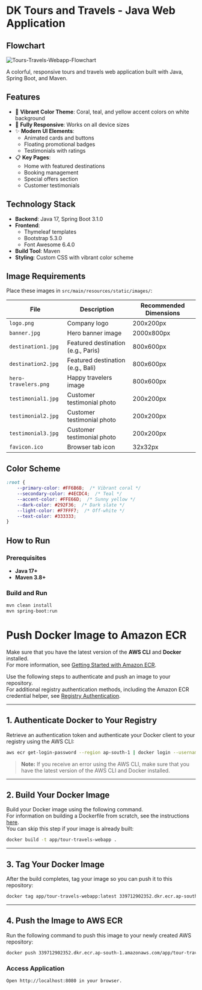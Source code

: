 # DK Tours and Travels - Java Web Application

## Flowchart

![Tours-Travels-Webapp-Flowchart](https://github.com/user-attachments/assets/655971c8-5ff7-40b9-838c-634b3a55c8b5)


A colorful, responsive tours and travels web application built with Java, Spring Boot, and Maven.

## Features

- 🎨 **Vibrant Color Theme**: Coral, teal, and yellow accent colors on white background
- 📱 **Fully Responsive**: Works on all device sizes
- ✨ **Modern UI Elements**:
  - Animated cards and buttons
  - Floating promotional badges
  - Testimonials with ratings
- 📋 **Key Pages**:
  - Home with featured destinations
  - Booking management
  - Special offers section
  - Customer testimonials

## Technology Stack

- **Backend**: Java 17, Spring Boot 3.1.0
- **Frontend**: 
  - Thymeleaf templates
  - Bootstrap 5.3.0
  - Font Awesome 6.4.0
- **Build Tool**: Maven
- **Styling**: Custom CSS with vibrant color scheme

## Image Requirements

Place these images in `src/main/resources/static/images/`:

| File                | Description                          | Recommended Dimensions |
|---------------------|--------------------------------------|------------------------|
| `logo.png`          | Company logo                         | 200x200px              |
| `banner.jpg`        | Hero banner image                    | 2000x800px             |
| `destination1.jpg`  | Featured destination (e.g., Paris)   | 800x600px              |
| `destination2.jpg`  | Featured destination (e.g., Bali)    | 800x600px              |
| `hero-travelers.png`| Happy travelers image                | 800x600px              |
| `testimonial1.jpg`  | Customer testimonial photo           | 200x200px              |
| `testimonial2.jpg`  | Customer testimonial photo           | 200x200px              |
| `testimonial3.jpg`  | Customer testimonial photo           | 200x200px              |
| `favicon.ico`       | Browser tab icon                     | 32x32px                |

## Color Scheme

```css
:root {
    --primary-color: #FF6B6B;  /* Vibrant coral */
    --secondary-color: #4ECDC4;  /* Teal */
    --accent-color: #FFE66D;  /* Sunny yellow */
    --dark-color: #292F36;  /* Dark slate */
    --light-color: #F7FFF7;  /* Off-white */
    --text-color: #333333;
}

```

## How to Run

### Prerequisites

- **Java 17+**
- **Maven 3.8+**

### Build and Run

```bash
mvn clean install
mvn spring-boot:run
```


# Push Docker Image to Amazon ECR

Make sure that you have the latest version of the **AWS CLI** and **Docker** installed.  
For more information, see [Getting Started with Amazon ECR](https://docs.aws.amazon.com/AmazonECR/latest/userguide/getting-started-cli.html).

Use the following steps to authenticate and push an image to your repository.  
For additional registry authentication methods, including the Amazon ECR credential helper, see [Registry Authentication](https://docs.aws.amazon.com/AmazonECR/latest/userguide/registry_auth.html).

---

## 1. Authenticate Docker to Your Registry

Retrieve an authentication token and authenticate your Docker client to your registry using the AWS CLI:

```bash
aws ecr get-login-password --region ap-south-1 | docker login --username AWS --password-stdin 339712902352.dkr.ecr.ap-south-1.amazonaws.com
```

> **Note:** If you receive an error using the AWS CLI, make sure that you have the latest version of the AWS CLI and Docker installed.

---

## 2. Build Your Docker Image

Build your Docker image using the following command.  
For information on building a Dockerfile from scratch, see the instructions [here](https://docs.docker.com/engine/reference/builder/).  
You can skip this step if your image is already built:

```bash
docker build -t app/tour-travels-webapp .
```

---

## 3. Tag Your Docker Image

After the build completes, tag your image so you can push it to this repository:

```bash
docker tag app/tour-travels-webapp:latest 339712902352.dkr.ecr.ap-south-1.amazonaws.com/app/tour-travels-webapp:latest
```

---

## 4. Push the Image to AWS ECR

Run the following command to push this image to your newly created AWS repository:

```bash
docker push 339712902352.dkr.ecr.ap-south-1.amazonaws.com/app/tour-travels-webapp:latest
```

### Access Application
```
Open http://localhost:8080 in your browser.
```
